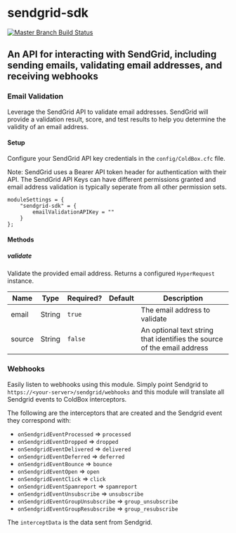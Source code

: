 # sendgrid-sdk

[![Master Branch Build Status](https://img.shields.io/travis/coldbox-modules/sendgrid-sdk/master.svg?style=flat-square&label=master)](https://travis-ci.org/coldbox-modules/sendgrid-sdk)


## An API for interacting with SendGrid, including sending emails, validating email addresses, and receiving webhooks

### Email Validation

Leverage the SendGrid API to validate email addresses.  SendGrid will provide
a validation result, score, and test results to help you determine the validity
of an email address.

#### Setup

Configure your SendGrid API key credentials in the `config/ColdBox.cfc` file.

Note: SendGrid uses a Bearer API token header for authentication with their API.
The SendGrid API Keys can have different permissions granted and email address
validation is typically seperate from all other permission sets.


```
moduleSettings = {
    "sendgrid-sdk" = {
        emailValidationAPIKey = ""
    }
};
```

#### Methods

##### validate

Validate the provided email address. Returns a configured `HyperRequest` instance.

| Name           | Type          | Required? | Default | Description                                                                      |
| -------------- | ------------- | --------- | ------- | -------------------------------------------------------------------------------- |
| email          | String        | `true`    |         | The email address to validate                                                    |
| source         | String        | `false`   |         | An optional text string that identifies the source of the email address          |



### Webhooks

Easily listen to webhooks using this module. Simply point Sendgrid to
`https://<your-server>/sendgrid/webhooks` and this module will translate all
Sendgrid events to ColdBox interceptors.

The following are the interceptors that are created and the Sendgrid event they
correspond with:

* `onSendgridEventProcessed` => `processed`
* `onSendgridEventDropped` => `dropped`
* `onSendgridEventDelivered` => `delivered`
* `onSendgridEventDeferred` => `deferred`
* `onSendgridEventBounce` => `bounce`
* `onSendgridEventOpen` => `open`
* `onSendgridEventClick` => `click`
* `onSendgridEventSpamreport` => `spamreport`
* `onSendgridEventUnsubscribe` => `unsubscribe`
* `onSendgridEventGroupUnsubscribe` => `group_unsubscribe`
* `onSendgridEventGroupResubscribe` => `group_resubscribe`

The `interceptData` is the data sent from Sendgrid.
